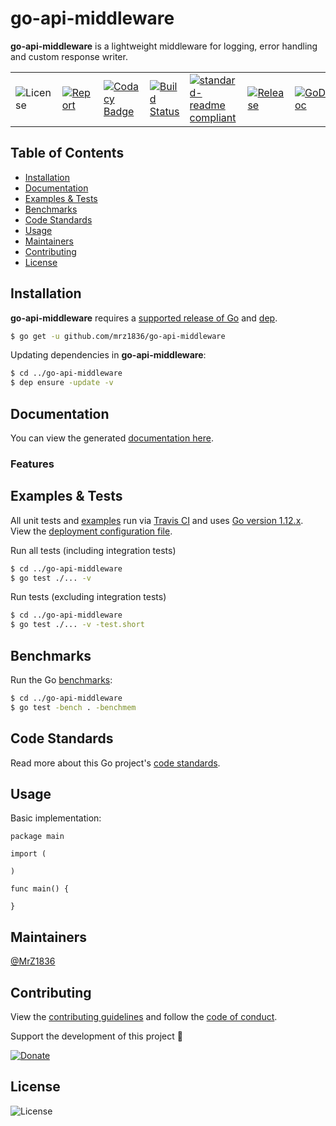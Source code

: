 # go-api-middleware
**go-api-middleware** is a lightweight middleware for logging, error handling and custom response writer.

| | | | | | | |
|-|-|-|-|-|-|-|
| ![License](https://img.shields.io/github/license/mrz1836/go-api-middleware.svg?style=flat&p=1) | [![Report](https://goreportcard.com/badge/github.com/mrz1836/go-api-middleware?style=flat&p=1)](https://goreportcard.com/report/github.com/mrz1836/go-api-middleware)  | [![Codacy Badge](https://api.codacy.com/project/badge/Grade/01708ca3079e4933bafb3b39fe2aaa9d)](https://www.codacy.com/app/mrz1818/go-api-middleware?utm_source=github.com&amp;utm_medium=referral&amp;utm_content=mrz1836/go-api-middleware&amp;utm_campaign=Badge_Grade) |  [![Build Status](https://travis-ci.com/mrz1836/go-api-middleware.svg?branch=master)](https://travis-ci.com/mrz1836/go-api-middleware)   |  [![standard-readme compliant](https://img.shields.io/badge/standard--readme-OK-green.svg?style=flat)](https://github.com/RichardLitt/standard-readme) | [![Release](https://img.shields.io/github/release-pre/mrz1836/go-api-middleware.svg?style=flat)](https://github.com/mrz1836/go-api-middleware/releases) | [![GoDoc](https://godoc.org/github.com/mrz1836/go-api-middleware?status.svg&style=flat)](https://godoc.org/github.com/mrz1836/go-api-middleware) |

## Table of Contents
- [Installation](#installation)
- [Documentation](#documentation)
- [Examples & Tests](#examples--tests)
- [Benchmarks](#benchmarks)
- [Code Standards](#code-standards)
- [Usage](#usage)
- [Maintainers](#maintainers)
- [Contributing](#contributing)
- [License](#license)

## Installation

**go-api-middleware** requires a [supported release of Go](https://golang.org/doc/devel/release.html#policy) and [dep](https://github.com/golang/dep).
```bash
$ go get -u github.com/mrz1836/go-api-middleware
```

Updating dependencies in **go-api-middleware**:
```bash
$ cd ../go-api-middleware
$ dep ensure -update -v
```

## Documentation
You can view the generated [documentation here](https://godoc.org/github.com/mrz1836/go-api-middleware).

### Features


## Examples & Tests
All unit tests and [examples](middleware_test.go) run via [Travis CI](https://travis-ci.com/mrz1836/go-api-middleware) and uses [Go version 1.12.x](https://golang.org/doc/go1.12). View the [deployment configuration file](.travis.yml).

Run all tests (including integration tests)
```bash
$ cd ../go-api-middleware
$ go test ./... -v
```

Run tests (excluding integration tests)
```bash
$ cd ../go-api-middleware
$ go test ./... -v -test.short
```

## Benchmarks
Run the Go [benchmarks](pipl_test.go):
```bash
$ cd ../go-api-middleware
$ go test -bench . -benchmem
```

## Code Standards
Read more about this Go project's [code standards](CODE_STANDARDS.md).

## Usage

Basic implementation:
```golang
package main

import (

)

func main() {

}
```

## Maintainers

[@MrZ1836](https://github.com/mrz1836)

## Contributing

View the [contributing guidelines](CONTRIBUTING.md) and follow the [code of conduct](CODE_OF_CONDUCT.md).

Support the development of this project 🙏

[![Donate](https://img.shields.io/badge/donate-bitcoin-brightgreen.svg)](https://mrz1818.com/?tab=tips&af=go-api-middleware)

## License

![License](https://img.shields.io/github/license/mrz1836/go-api-middleware.svg?style=flat&p=1)
